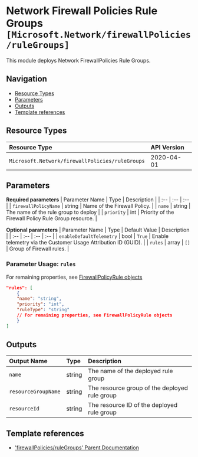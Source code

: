 # Network Firewall Policies Rule Groups `[Microsoft.Network/firewallPolicies/ruleGroups]`

This module deploys Network FirewallPolicies Rule Groups.

## Navigation

- [Resource Types](#Resource-Types)
- [Parameters](#Parameters)
- [Outputs](#Outputs)
- [Template references](#Template-references)

## Resource Types

| Resource Type | API Version |
| :-- | :-- |
| `Microsoft.Network/firewallPolicies/ruleGroups` | 2020-04-01 |

## Parameters

**Required parameters**
| Parameter Name | Type | Description |
| :-- | :-- | :-- |
| `firewallPolicyName` | string | Name of the Firewall Policy. |
| `name` | string | The name of the rule group to deploy |
| `priority` | int | Priority of the Firewall Policy Rule Group resource. |

**Optional parameters**
| Parameter Name | Type | Default Value | Description |
| :-- | :-- | :-- | :-- |
| `enableDefaultTelemetry` | bool | `True` | Enable telemetry via the Customer Usage Attribution ID (GUID). |
| `rules` | array | `[]` | Group of Firewall rules. |


### Parameter Usage: `rules`

For remaining properties, see [FirewallPolicyRule objects](https://docs.microsoft.com/en-us/azure/templates/microsoft.network/firewallpolicies/rulecollectiongroups?#firewallpolicyrule-objects)

```json
"rules": [
    {
    "name": "string",
    "priority": "int",
    "ruleType": "string"
    // For remaining properties, see FirewallPolicyRule objects
    }
]
```

## Outputs

| Output Name | Type | Description |
| :-- | :-- | :-- |
| `name` | string | The name of the deployed rule group |
| `resourceGroupName` | string | The resource group of the deployed rule group |
| `resourceId` | string | The resource ID of the deployed rule group |

## Template references

- ['firewallPolicies/ruleGroups' Parent Documentation](https://docs.microsoft.com/en-us/azure/templates/Microsoft.Network/firewallPolicies)
